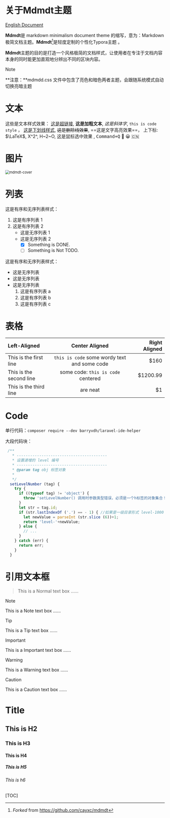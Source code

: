 # 关于Mdmdt主题

[English Document](www.dafdf)

**Mdmdt**是 markdown minimalism document theme 的缩写，意为：Markdown极简文档主题。**Mdmdt**[^1]是轻度定制的个性化Typora主题 。

**Mdmdt**主题的目的是打造一个风格极简的文档样式，让使用者在专注于文档内容本身的同时能更加直观地分辨出不同的区块内容。

> [!NOte]
>
> **注意：**mdmdd.css 文件中包含了亮色和暗色两者主题，会跟随系统模式自动切换亮暗主题

# 文本

这些是文本样式效果： [这是超链接](typora.io),  **这是加粗文本**,  *这是斜体字*,  `this is code style` ， <u>这是下划线样式</u>,   ~~这是删除线效果~~,   ==这是文字高亮效果==， 上下标: $\LaTeX$, X^2^, H~2~O,   <span style='background:var(--color-2-0-c)'> 这是鼠标选中效果 </span>, <kbd>Command+Q</kbd>  🐳 😀 🇨🇳

[链接引用]: https://github.com/cayxc/mdmdt	"链接标题"

[^1]: *Forked* from https://github.com/cayxc/mdmdt

<!-- 这是注释内容...... -->

# 图片

<img src="/Users/cayxc/Desktop/未命名文件夹/mdmdt-cover.jpg" alt="mdmdt-cover" style="zoom:80%;" />

# 列表

这是有序和无序列表样式：

1. 这是有序列表 1
2. 这是有序列表 2
   + 这是无序列表 1
   + 这是无序列表 2
     + [x] Something is DONE.
     + [ ] Something is Not TODO.

这是有序和无序列表样式：

- 这是无序列表
- 这是无序列表
- 这是无序列表
  1. 这是有序列表 a
  2. 这是有序列表 b
  3. 这是有序列表 c


# 表格

| Left-Aligned            |                Center Aligned                | Right Aligned |
| :---------------------- | :------------------------------------------: | ------------: |
| This is the first line  |  `this is code` some wordy text and some code |          $160 |
| This is the second line |     some code: `this is code` centered      |      $1200.99 |
| This is the third line  |                   are neat                   |            $1 |

# Code

单行代码：`composer require --dev barryvdh/laravel-ide-helper`

大段代码块：
```javascript
 /**
   * ----------------------------------------
   * 设置递增的 level 编号
   * ----------------------------------------
   * @param tag obj 标签对象
   *
   */
  setLevelNumber (tag) {
    try {
      if ((typeof tag) != 'object') {
        throw 'setLevelNumber() 调用时参数类型错误，必须是一个h标签的对象集合！';
      }
      let str = tag.id;
      if (str.lastIndexOf ('.') == - 1) { //如果是一级目录形式 level-1000
        let newValue = parseInt (str.slice (6))+1;
        return 'level-'+newValue;
      } else {
        // ...
      }
    } catch (err) {
      return err;
    }
  }
```

# 引用文本框
> This is a Normal text box ......

> [!NOTE]
>
> This is a Note text box ......

> [!TIP]
>
> This is a Tip text box ......

> [!IMPORTANT]
>
> This is a Important text box ......

> [!WARNING]
>
> This is a Warning text box ......

> [!CAUTION]
>
> This is a Caution text box ......

# Title

## This is H2

### This is H3

#### This is H4

##### This is H5

###### This is h6

[TOC]	

